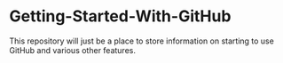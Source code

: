 # Getting-Started-With-GitHub
This repository will just be a place to store information on starting to use GitHub and various other features.
